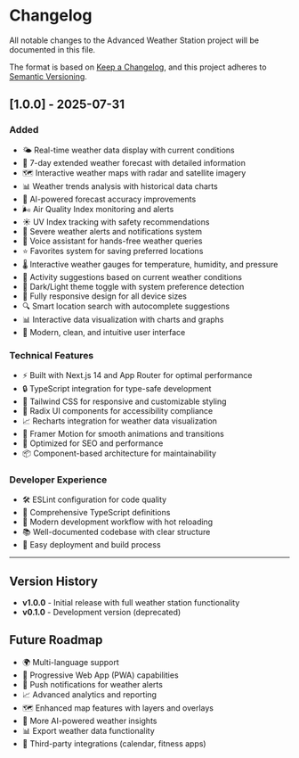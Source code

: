 # Changelog

All notable changes to the Advanced Weather Station project will be documented in this file.

The format is based on [Keep a Changelog](https://keepachangelog.com/en/1.0.0/),
and this project adheres to [Semantic Versioning](https://semver.org/spec/v2.0.0.html).

## [1.0.0] - 2025-07-31

### Added
- 🌤️ Real-time weather data display with current conditions
- 📅 7-day extended weather forecast with detailed information
- 🗺️ Interactive weather maps with radar and satellite imagery
- 📊 Weather trends analysis with historical data charts
- 🎯 AI-powered forecast accuracy improvements
- 🌬️ Air Quality Index monitoring and alerts
- ☀️ UV Index tracking with safety recommendations
- 🚨 Severe weather alerts and notifications system
- 🎤 Voice assistant for hands-free weather queries
- ⭐ Favorites system for saving preferred locations
- 🌡️ Interactive weather gauges for temperature, humidity, and pressure
- 🏃 Activity suggestions based on current weather conditions
- 🌙 Dark/Light theme toggle with system preference detection
- 📱 Fully responsive design for all device sizes
- 🔍 Smart location search with autocomplete suggestions
- 📊 Interactive data visualization with charts and graphs
- 🎨 Modern, clean, and intuitive user interface

### Technical Features
- ⚡ Built with Next.js 14 and App Router for optimal performance
- 🔒 TypeScript integration for type-safe development
- 🎨 Tailwind CSS for responsive and customizable styling
- 🧩 Radix UI components for accessibility compliance
- 📈 Recharts integration for weather data visualization
- 🔄 Framer Motion for smooth animations and transitions
- 🚀 Optimized for SEO and performance
- 📦 Component-based architecture for maintainability

### Developer Experience
- 🛠️ ESLint configuration for code quality
- 📝 Comprehensive TypeScript definitions
- 🧪 Modern development workflow with hot reloading
- 📚 Well-documented codebase with clear structure
- 🔧 Easy deployment and build process

---

## Version History

- **v1.0.0** - Initial release with full weather station functionality
- **v0.1.0** - Development version (deprecated)

## Future Roadmap

- 🌍 Multi-language support
- 📱 Progressive Web App (PWA) capabilities
- 🔔 Push notifications for weather alerts
- 📈 Advanced analytics and reporting
- 🗺️ Enhanced map features with layers and overlays
- 🤖 More AI-powered weather insights
- 📊 Export weather data functionality
- 🔗 Third-party integrations (calendar, fitness apps)
